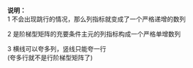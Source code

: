 **说明：**    
1 不会出现跳行的情况，那么列指标就变成了一个严格递增的数列    
    
2 是阶梯型矩阵的充要条件主元的列指标构成一个严格单增数列    
    
3 横线可以夸多列，竖线只能夸一行    
(夸多行就不是行阶梯型矩阵了)    
